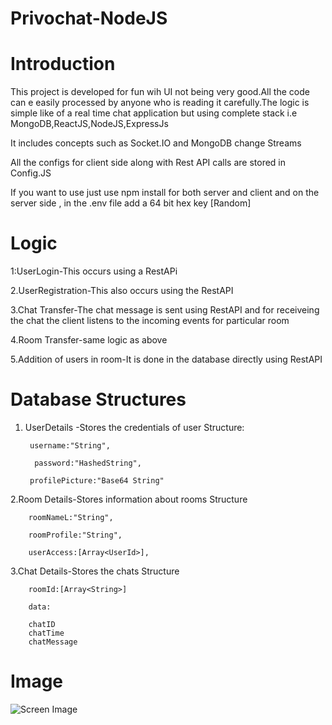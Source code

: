 # Privochat-NodeJS

# Introduction
This project is developed for fun wih UI not being very good.All the code can e easily processed by anyone who  is reading it carefully.The logic is simple like of a real time chat application but using complete stack i.e MongoDB,ReactJS,NodeJS,ExpressJs

It includes concepts such as Socket.IO and MongoDB change Streams

All the configs for client side along with Rest API calls are stored in Config.JS

If you want to use just use npm install for both server and client and on the server side , in the .env file add a 64 bit hex key [Random]

# Logic
1:UserLogin-This occurs using a RestAPi

2.UserRegistration-This also occurs using the RestAPI

3.Chat Transfer-The chat message is sent using RestAPI and for receiveing the chat the client listens to the incoming events for particular room

4.Room Transfer-same logic as above

5.Addition of users in room-It is done in the database directly using RestAPI

# Database Structures
1. UserDetails -Stores the credentials of user
Structure:

        username:"String",

         password:"HashedString",

        profilePicture:"Base64 String"


2.Room Details-Stores information about rooms
Structure

        roomNameL:"String",

        roomProfile:"String",

        userAccess:[Array<UserId>],



3.Chat Details-Stores the chats
Structure



        roomId:[Array<String>]

        data:

        chatID
        chatTime
        chatMessage


# Image
![Screen Image](https://user-images.githubusercontent.com/45504169/104362201-85219700-5539-11eb-98c6-725d129ef80a.png)
